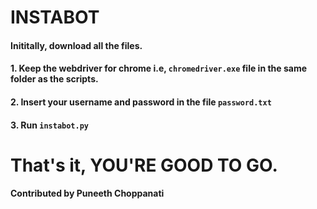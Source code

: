 # INSTABOT
#### Inititally, download all the files.

#### 1. Keep the webdriver for chrome i.e, ```chromedriver.exe``` file in the same folder as the scripts.

#### 2. Insert your username and password in the file ```password.txt```

#### 3. Run ```instabot.py```

# That's it, YOU'RE GOOD TO GO.

#### Contributed by Puneeth Choppanati
